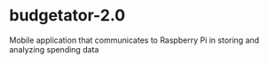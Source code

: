 # budgetator-2.0
Mobile application that communicates to Raspberry Pi in storing and analyzing spending data

